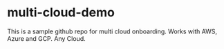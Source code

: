# multi-cloud-demo
This is a sample github repo for multi cloud onboarding. Works with AWS, Azure and GCP. Any Cloud.
